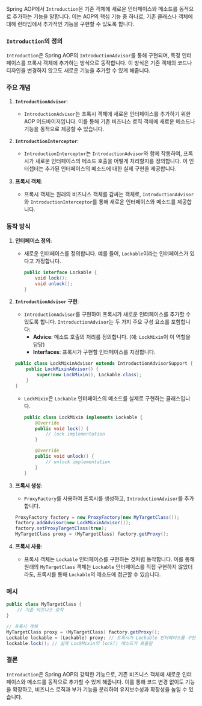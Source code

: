 Spring AOP에서 `Introduction`은 기존 객체에 새로운 인터페이스와 메소드를 동적으로 추가하는 기능을 말합니다. 이는 AOP의 핵심 기능 중 하나로, 기존 클래스나 객체에 대해 런타임에서 추가적인 기능을 구현할 수 있도록 합니다. 

### `Introduction`의 정의

`Introduction`은 Spring AOP의 `IntroductionAdvisor`를 통해 구현되며, 특정 인터페이스를 프록시 객체에 추가하는 방식으로 동작합니다. 이 방식은 기존 객체의 코드나 디자인을 변경하지 않고도 새로운 기능을 추가할 수 있게 해줍니다.

### 주요 개념

1. **`IntroductionAdvisor`**:
   - `IntroductionAdvisor`는 프록시 객체에 새로운 인터페이스를 추가하기 위한 AOP 어드바이저입니다. 이를 통해 기존 비즈니스 로직 객체에 새로운 메소드나 기능을 동적으로 제공할 수 있습니다.

2. **`IntroductionInterceptor`**:
   - `IntroductionInterceptor`는 `IntroductionAdvisor`와 함께 작동하여, 프록시가 새로운 인터페이스의 메소드 호출을 어떻게 처리할지를 정의합니다. 이 인터셉터는 추가된 인터페이스의 메소드에 대한 실제 구현을 제공합니다.

3. **프록시 객체**:
   - 프록시 객체는 원래의 비즈니스 객체를 감싸는 객체로, `IntroductionAdvisor`와 `IntroductionInterceptor`를 통해 새로운 인터페이스와 메소드를 제공합니다.

### 동작 방식

1. **인터페이스 정의**:
   - 새로운 인터페이스를 정의합니다. 예를 들어, `Lockable`이라는 인터페이스가 있다고 가정합니다.
     ```java
     public interface Lockable {
         void lock();
         void unlock();
     }
     ```

2. **`IntroductionAdvisor` 구현**:
   - `IntroductionAdvisor`를 구현하여 프록시가 새로운 인터페이스를 추가할 수 있도록 합니다. `IntroductionAdvisor`는 두 가지 주요 구성 요소를 포함합니다:
     - **Advice**: 메소드 호출의 처리를 정의합니다. (예: `LockMixin`이 이 역할을 담당)
     - **Interfaces**: 프록시가 구현할 인터페이스를 지정합니다.
   
   ```java
   public class LockMixinAdvisor extends IntroductionAdvisorSupport {
       public LockMixinAdvisor() {
           super(new LockMixin(), Lockable.class);
       }
   }
   ```

   - `LockMixin`은 `Lockable` 인터페이스의 메소드를 실제로 구현하는 클래스입니다.
     ```java
     public class LockMixin implements Lockable {
         @Override
         public void lock() {
             // lock implementation
         }

         @Override
         public void unlock() {
             // unlock implementation
         }
     }
     ```

3. **프록시 생성**:
   - `ProxyFactory`를 사용하여 프록시를 생성하고, `IntroductionAdvisor`를 추가합니다.
   ```java
   ProxyFactory factory = new ProxyFactory(new MyTargetClass());
   factory.addAdvisor(new LockMixinAdvisor());
   factory.setProxyTargetClass(true);
   MyTargetClass proxy = (MyTargetClass) factory.getProxy();
   ```

4. **프록시 사용**:
   - 프록시 객체는 `Lockable` 인터페이스를 구현하는 것처럼 동작합니다. 이를 통해 원래의 `MyTargetClass` 객체는 `Lockable` 인터페이스를 직접 구현하지 않았더라도, 프록시를 통해 `Lockable`의 메소드에 접근할 수 있습니다.

### 예시

```java
public class MyTargetClass {
    // 기존 비즈니스 로직
}

// 프록시 객체
MyTargetClass proxy = (MyTargetClass) factory.getProxy();
Lockable lockable = (Lockable) proxy; // 프록시가 Lockable 인터페이스를 구현하므로 캐스팅 가능
lockable.lock(); // 실제 LockMixin의 lock() 메소드가 호출됨
```

### 결론

`Introduction`은 Spring AOP의 강력한 기능으로, 기존 비즈니스 객체에 새로운 인터페이스와 메소드를 동적으로 추가할 수 있게 해줍니다. 이를 통해 코드 변경 없이도 기능을 확장하고, 비즈니스 로직과 부가 기능을 분리하여 유지보수성과 확장성을 높일 수 있습니다.